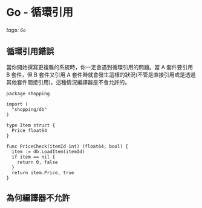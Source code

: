 # Go - 循環引用
###### tags: `Go`
## 循環引用錯誤
當你開始撰寫更複雜的系統時，你一定會遇到循環引用的問題。當 A 套件要引用 B 套件，但 B 套件又引用 A 套件時就會發生這樣的狀況(不管是直接引用或是透過其他套件間接引用)。這種情況編譯器是不會允許的。
```go=
package shopping

import (
  "shopping/db"
)

type Item struct {
  Price float64
}

func PriceCheck(itemId int) (float64, bool) {
  item := db.LoadItem(itemId)
  if item == nil {
    return 0, false
  }
  return item.Price, true
}
```

## 為何編譯器不允許

